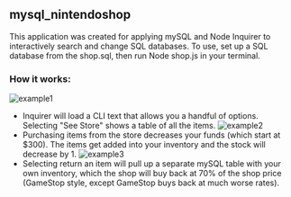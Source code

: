 ## mysql_nintendoshop

This application was created for applying mySQL and Node Inquirer to interactively search and change SQL databases. To use,
set up a SQL database from the shop.sql, then run Node shop.js in your terminal.

### How it works: 
![example1](https://i.imgur.com/9WGimEz.png)  
* Inquirer will load a CLI text that allows you a handful of options. Selecting "See Store" shows a table of all the items.
![example2](https://i.imgur.com/JHhOahy.png)
* Purchasing items from the store decreases your funds (which start at $300). The items get added into your inventory and the stock will decrease by 1.
![example3](https://i.imgur.com/3ZuhmgL.png)
* Selecting return an item will pull up a separate mySQL table with your own inventory, which the shop will buy back at 70% of the shop price (GameStop style, except GameStop buys back at much worse rates).






